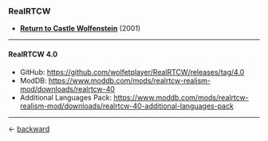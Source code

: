 ### RealRTCW

- [**Return to Castle Wolfenstein**](https://wolfenstein.fandom.com/wiki/Return_to_Castle_Wolfenstein) (2001)

---

#### RealRTCW 4.0

- GitHub: https://github.com/wolfetplayer/RealRTCW/releases/tag/4.0
- ModDB: https://www.moddb.com/mods/realrtcw-realism-mod/downloads/realrtcw-40
- Additional Languages Pack: https://www.moddb.com/mods/realrtcw-realism-mod/downloads/realrtcw-40-additional-languages-pack

---

&larr; [backward](../README.md)
